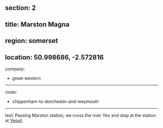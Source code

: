 section: 2
----
title: Marston Magna
----
region: somerset
----
location: 50.998686, -2.572816
----
company:
- great-western
----
route:
- chippenham-to-dorchester-and-weymouth
----
text: Passing Marston station, we cross the river Yeo and stop at the station at [Yeovil](/stations/yeovil-pen-mill).
